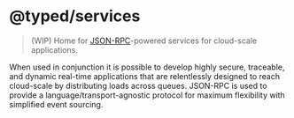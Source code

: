 # @typed/services

> (WIP) Home for [JSON-RPC](https://www.jsonrpc.org/specification)-powered services for cloud-scale applications.

When used in conjunction it is possible to develop highly secure, traceable, and dynamic real-time applications that
are relentlessly designed to reach cloud-scale by distributing loads across queues. JSON-RPC is used to provide 
a language/transport-agnostic protocol for maximum flexibility with simplified event sourcing.
